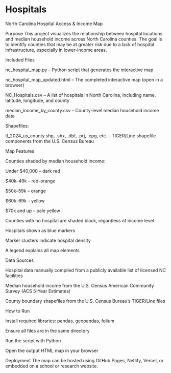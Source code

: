 # Hospitals
North Carolina Hospital Access & Income Map

Purpose
This project visualizes the relationship between hospital locations and median household income across North Carolina counties. The goal is to identify counties that may be at greater risk due to a lack of hospital infrastructure, especially in lower-income areas.

Included Files

nc_hospital_map.py – Python script that generates the interactive map

nc_hospital_map_updated.html – The completed interactive map (open in a browser)

NC_Hospitals.csv – A list of hospitals in North Carolina, including name, latitude, longitude, and county

median_income_by_county.csv – County-level median household income data

Shapefiles:

tl_2024_us_county.shp, .shx, .dbf, .prj, .cpg, etc. – TIGER/Line shapefile components from the U.S. Census Bureau

Map Features

Counties shaded by median household income:

Under $40,000 – dark red

$40k–49k – red-orange

$50k–59k – orange

$60k–69k – yellow

$70k and up – pale yellow

Counties with no hospital are shaded black, regardless of income level

Hospitals shown as blue markers

Marker clusters indicate hospital density

A legend explains all map elements

Data Sources

Hospital data manually compiled from a publicly available list of licensed NC facilities

Median household income from the U.S. Census American Community Survey (ACS 5-Year Estimates)

County boundary shapefiles from the U.S. Census Bureau’s TIGER/Line files

How to Run

Install required libraries: pandas, geopandas, folium

Ensure all files are in the same directory

Run the script with Python

Open the output HTML map in your browser

Deployment
The map can be hosted using GitHub Pages, Netlify, Vercel, or embedded on a school or research website.

